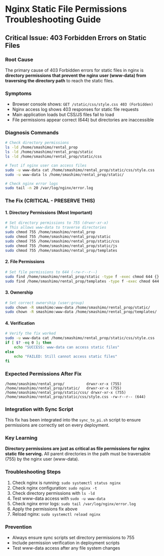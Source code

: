 # Nginx Static File Permissions Troubleshooting Guide

## Critical Issue: 403 Forbidden Errors on Static Files

### Root Cause
The primary cause of 403 Forbidden errors for static files in nginx is **directory permissions that prevent the nginx user (www-data) from traversing the directory path** to reach the static files.

### Symptoms
- Browser console shows: `GET /static/css/style.css 403 (Forbidden)`
- Nginx access log shows 403 responses for static file requests
- Main application loads but CSS/JS files fail to load
- File permissions appear correct (644) but directories are inaccessible

### Diagnosis Commands
```bash
# Check directory permissions
ls -ld /home/smashimo/rental_prop
ls -ld /home/smashimo/rental_prop/static
ls -ld /home/smashimo/rental_prop/static/css

# Test if nginx user can access files
sudo -u www-data cat /home/smashimo/rental_prop/static/css/style.css
sudo -u www-data ls /home/smashimo/rental_prop/static/

# Check nginx error logs
sudo tail -n 20 /var/log/nginx/error.log
```

### The Fix (CRITICAL - PRESERVE THIS)

#### 1. Directory Permissions (Most Important)
```bash
# Set directory permissions to 755 (drwxr-xr-x)
# This allows www-data to traverse directories
sudo chmod 755 /home/smashimo/rental_prop
sudo chmod 755 /home/smashimo/rental_prop/static
sudo chmod 755 /home/smashimo/rental_prop/static/css
sudo chmod 755 /home/smashimo/rental_prop/static/js
sudo chmod 755 /home/smashimo/rental_prop/templates
```

#### 2. File Permissions
```bash
# Set file permissions to 644 (-rw-r--r--)
sudo find /home/smashimo/rental_prop/static -type f -exec chmod 644 {} \;
sudo find /home/smashimo/rental_prop/templates -type f -exec chmod 644 {} \;
```

#### 3. Ownership
```bash
# Set correct ownership (user:group)
sudo chown -R smashimo:www-data /home/smashimo/rental_prop/static/
sudo chown -R smashimo:www-data /home/smashimo/rental_prop/templates/
```

#### 4. Verification
```bash
# Verify the fix worked
sudo -u www-data cat /home/smashimo/rental_prop/static/css/style.css
if [ $? -eq 0 ]; then
    echo "SUCCESS: www-data can access static files"
else
    echo "FAILED: Still cannot access static files"
fi
```

### Expected Permissions After Fix
```
/home/smashimo/rental_prop/          drwxr-xr-x (755)
/home/smashimo/rental_prop/static/   drwxr-xr-x (755)
/home/smashimo/rental_prop/static/css/ drwxr-xr-x (755)
/home/smashimo/rental_prop/static/css/style.css -rw-r--r-- (644)
```

### Integration with Sync Script
This fix has been integrated into the `sync_to_pi.sh` script to ensure permissions are correctly set on every deployment.

### Key Learning
**Directory permissions are just as critical as file permissions for nginx static file serving.** All parent directories in the path must be traversable (755) by the nginx user (www-data).

### Troubleshooting Steps
1. Check nginx is running: `sudo systemctl status nginx`
2. Check nginx configuration: `sudo nginx -t`
3. Check directory permissions with `ls -ld`
4. Test www-data access with `sudo -u www-data`
5. Check nginx error logs: `sudo tail /var/log/nginx/error.log`
6. Apply the permissions fix above
7. Reload nginx: `sudo systemctl reload nginx`

### Prevention
- Always ensure sync scripts set directory permissions to 755
- Include permission verification in deployment scripts
- Test www-data access after any file system changes
